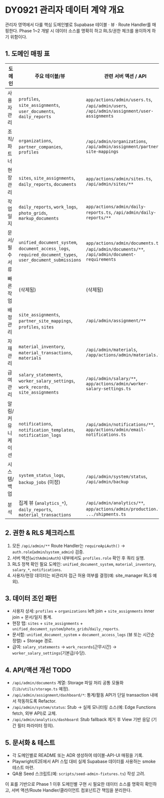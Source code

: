 # DY0921 관리자 데이터 계약 개요

관리자 영역에서 다룰 핵심 도메인별로 Supabase 테이블 · 뷰 · Route Handler를 매핑한다. Phase 1~2 개발 시 데이터 소스를 명확히 하고 RLS/권한 체크를 용이하게 하기 위함이다.

## 1. 도메인 매핑 표

| 도메인            | 주요 테이블/뷰                                                                                            | 관련 서버 액션 / API                                                                            | 주 사용 레이아웃        | 메모                                                                         |
| ----------------- | --------------------------------------------------------------------------------------------------------- | ----------------------------------------------------------------------------------------------- | ----------------------- | ---------------------------------------------------------------------------- |
| 사용자 관리       | `profiles`, `site_assignments`, `user_documents`, `daily_reports`                                         | `app/actions/admin/users.ts`, `/api/admin/users`, `/api/admin/assignment/user-assignments`      | 사용자 목록, 상세, 배정 | site_assignments join 시 `sites` inner join 필요. RLS: 관리자 role 검사 필수 |
| 조직/파트너       | `organizations`, `partner_companies`, `profiles`                                                          | `/api/admin/organizations`, `/api/admin/assignment/partner-site-mappings`                       | 조직 개요, 파트너 상세  | 조직 ↔ 사용자 연결: `profiles.organization_id`                              |
| 현장 관리         | `sites`, `site_assignments`, `daily_reports`, `documents`                                                 | `app/actions/admin/sites.ts`, `/api/admin/sites/**`                                             | 현장 목록/탭            | 작업일지/문서 탭과 데이터 공유. RLS: site-manager도 접근 가능 여부 정의      |
| 작업일지          | `daily_reports`, `work_logs`, `photo_grids`, `markup_documents`                                           | `app/actions/admin/daily-reports.ts`, `/api/admin/daily-reports/**`                             | 일지 승인, 사진/문서 탭 | 보고서 승인/첨부물 업로드/다운로드 경로 정비 필요                            |
| 문서/필수 서류    | `unified_document_system`, `document_access_logs`, `required_document_types`, `user_document_submissions` | `app/actions/admin/documents.ts`, `/api/admin/documents/**`, `/api/admin/document-requirements` | 문서함, 필수서류 현황   | Storage 접근은 `/api/admin/documents/upload` 등 라우트 사용                  |
| 빠른 작업         | (삭제됨)                                                                                                  | (삭제됨)                                                                                        | (섹션 제거됨)           | 2025-10-09 기준, UI/API/테이블 제거                                          |
| 배정 관리         | `site_assignments`, `partner_site_mappings`, `profiles`, `sites`                                          | `/api/admin/assignment/**`                                                                      | 통합 배정 대시보드      | 최근 활동 로그는 `/api/admin/assignment/dashboard/activity`                  |
| 자재 관리         | `material_inventory`, `material_transactions`, `materials`                                                | `/api/admin/materials`, `/app/actions/admin/materials.ts`                                       | 자재 현황(계획)         | 모바일 자재 서비스와 계약 맞춤 필요                                          |
| 급여 관리         | `salary_statements`, `worker_salary_settings`, `work_records`, `site_assignments`                         | `/api/admin/salary/**`, `app/actions/admin/worker-salary-settings.ts`                           | 급여 대시보드/설정      | Edge Function/뷰 활용 여부 확인 필요                                         |
| 알림/커뮤니케이션 | `notifications`, `notification_templates`, `notification_logs`                                            | `/api/admin/notifications/**`, `app/actions/admin/email-notifications.ts`                       | 알림 센터 (Phase 2)     | Push vs Email 분리 고려                                                      |
| 시스템/백업       | `system_status_logs`, `backup_jobs` (미정)                                                                | `/api/admin/system/status`, `/api/admin/backup`                                                 | 시스템 상태, 백업       | 현 상태는 Stub → 실제 지표 테이블 합의 필요                                  |
| 분석              | 집계 뷰 (`analytics_*`), `daily_reports`, `material_transactions`                                         | `/api/admin/analytics/**`, `app/actions/admin/production.ts`, `.../shipments.ts`                | 분석 대시보드           | Stub 제거 후 Supabase view 또는 Edge Function 제공 필요                      |

## 2. 권한 & RLS 체크리스트

1. 모든 `/api/admin/**` Route Handler는 `requireApiAuth()` → `auth.role`(`admin`/`system_admin`) 검증.
2. 서버 액션(`withAdminAuth`) 내부에서도 `profiles.role` 확인 후 쿼리 실행.
3. RLS 정책 확인 필요 도메인: `unified_document_system`, `material_inventory`, `salary_*`, `notifications`.
4. 사용자/현장 데이터는 비관리자 접근 허용 여부를 결정(예: site_manager RLS 예외).

## 3. 데이터 조인 패턴

- 사용자 상세: `profiles` + `organizations` left join + `site_assignments` inner join + 문서/일지 통계.
- 현장 탭: `sites` + `site_assignments` + `unified_document_system`/`photo_grids`/`daily_reports`.
- 문서함: `unified_document_system` + `document_access_logs` (뷰 또는 시간순 정렬) + Storage 경로.
- 급여: `salary_statements` → `work_records`(근무시간) → `worker_salary_settings`(기본급/수당).

## 4. API/액션 개선 TODO

- `/api/admin/documents` 계열: Storage 파일 처리 공통 모듈화 (`lib/utils/storage.ts` 예정).
- `/api/admin/assignment/dashboard/*`: 통계/활동 API가 단일 transaction 내에서 작동하도록 Refactor.
- `/api/admin/system/status`: Stub → 실제 모니터링 소스(예: Edge Functions fetch, 외부 API)로 교체.
- `/api/admin/analytics/dashboard`: Stub fallback 제거 후 View 기반 응답 (기간 필터 파라미터 정의).

## 5. 문서화 & 테스트

- 각 도메인별로 README 또는 ADR 생성하여 테이블-API-UI 매핑을 기록.
- Playwright/E2E에서 API 스텁 대비 실제 Supabase 데이터를 사용하는 smoke 테스트 마련.
- QA용 Seed 스크립트(예: `scripts/seed-admin-fixtures.ts`) 작성 고려.

이 표를 기반으로 Phase 1 이후 도메인별 구현 시 필요한 데이터 소스를 명확히 확인하고, 서버 액션/Route Handler/클라이언트 컴포넌트간 책임을 분리한다.
